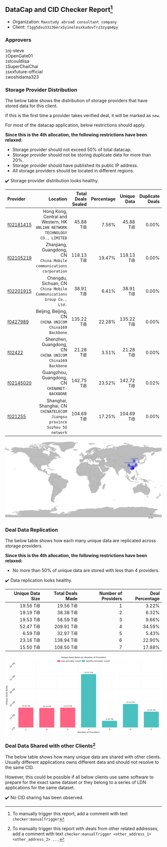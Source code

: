 ## DataCap and CID Checker Report[^1]
 - Organization: `Maxstudy abroad consultant company`
 - Client: `f1gg5dvu33z36erx5yinelesxkudovfrz3zyqm4py`
### Approvers
`1`nj-steve<br/>`1`OpenGate01<br/>`1`stcouldlisa<br/>`1`SuperChaiChai<br/>`1`sxxfuture-official<br/>`1`woshidama323

### Storage Provider Distribution
The below table shows the distribution of storage providers that have stored data for this client.

If this is the first time a provider takes verified deal, it will be marked as `new`.

For most of the datacap application, below restrictions should apply.

**Since this is the 4th allocation, the following restrictions have been relaxed:**
 - Storage provider should not exceed 50% of total datacap.
 - Storage provider should not be storing duplicate data for more than 20%.
 - Storage provider should have published its public IP address.
 - All storage providers should be located in different regions.

✔️ Storage provider distribution looks healthy.

| Provider                                              |                                                                        Location | Total Deals Sealed | Percentage | Unique Data | Duplicate Deals |
| :---------------------------------------------------- | ------------------------------------------------------------------------------: | -----------------: | ---------: | ----------: | --------------: |
| [f02181415](https://filfox.info/en/address/f02181415) | Hong Kong, Central and Western, HK<br/>`ANLIAN NETWORK TECHNOLOGY CO., LIMITED` |          45.88 TiB |      7.56% |   45.88 TiB |           0.00% |
| [f02105219](https://filfox.info/en/address/f02105219) |          Zhanjiang, Guangdong, CN<br/>`China Mobile communications corporation` |         118.13 TiB |     19.47% |  118.13 TiB |           0.00% |
| [f02201915](https://filfox.info/en/address/f02201915) |          Chengdu, Sichuan, CN<br/>`China Mobile Communications Group Co., Ltd.` |          38.91 TiB |      6.41% |   38.91 TiB |           0.00% |
| [f0427989](https://filfox.info/en/address/f0427989)   |                       Beijing, Beijing, CN<br/>`CHINA UNICOM China169 Backbone` |         135.22 TiB |     22.28% |  135.22 TiB |           0.00% |
| [f02422](https://filfox.info/en/address/f02422)       |                    Shenzhen, Guangdong, CN<br/>`CHINA UNICOM China169 Backbone` |          21.28 TiB |      3.51% |   21.28 TiB |           0.00% |
| [f02145020](https://filfox.info/en/address/f02145020) |                                Guangzhou, Guangdong, CN<br/>`CHINANET-BACKBONE` |         142.75 TiB |     23.52% |  142.72 TiB |           0.02% |
| [f021255](https://filfox.info/en/address/f021255)     |    Shanghai, Shanghai, CN<br/>`CHINATELECOM Jiangsu province Suzhou 5G network` |         104.69 TiB |     17.25% |  104.69 TiB |           0.00% |

<img src="https://raw.githubusercontent.com/data-preservation-programs/filplus-checker-assets/main/filecoin-project/filecoin-plus-large-datasets/issues/1900/1686622960621.png"/>

### Deal Data Replication
The below table shows how each many unique data are replicated across storage providers.


**Since this is the 4th allocation, the following restrictions have been relaxed:**
- No more than 50% of unique data are stored with less than 4 providers.

✔️ Data replication looks healthy.

| Unique Data Size | Total Deals Made | Number of Providers | Deal Percentage |
| ---------------: | ---------------: | ------------------: | --------------: |
|        19.56 TiB |        19.56 TiB |                   1 |           3.22% |
|        19.19 TiB |        38.38 TiB |                   2 |           6.32% |
|        19.53 TiB |        58.59 TiB |                   3 |           9.66% |
|        52.47 TiB |       209.91 TiB |                   4 |          34.59% |
|         6.59 TiB |        32.97 TiB |                   5 |           5.43% |
|        23.16 TiB |       138.94 TiB |                   6 |          22.90% |
|        15.50 TiB |       108.50 TiB |                   7 |          17.88% |

<img src="https://raw.githubusercontent.com/data-preservation-programs/filplus-checker-assets/main/filecoin-project/filecoin-plus-large-datasets/issues/1900/1686622961135.png"/>

### Deal Data Shared with other Clients[^3]
The below table shows how many unique data are shared with other clients.
Usually different applications owns different data and should not resolve to the same CID.

However, this could be possible if all below clients use same software to prepare for the exact same dataset or they belong to a series of LDN applications for the same dataset.

✔️ No CID sharing has been observed.

[^1]: To manually trigger this report, add a comment with text `checker:manualTrigger`

[^2]: Deals from those addresses are combined into this report as they are specified with `checker:manualTrigger`

[^3]: To manually trigger this report with deals from other related addresses, add a comment with text `checker:manualTrigger <other_address_1> <other_address_2> ...`
